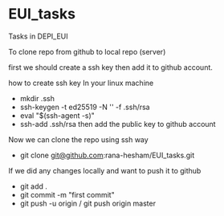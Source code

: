 # EUI_tasks
Tasks in DEPI_EUI

To clone repo from github to local repo (server)

first we should create a ssh key then add it to github account.

how to create ssh key
In your linux machine
- mkdir .ssh
- ssh-keygen -t ed25519 -N '' -f .ssh/rsa
- eval "$(ssh-agent -s)"
- ssh-add .ssh/rsa
then add the public key to github account

Now we can clone the repo using ssh way 
- git clone git@github.com:rana-hesham/EUI_tasks.git

If we did any changes locally and want to push it to github

- git add .
- git commit -m "first commit"
- git push -u origin / git push origin master
